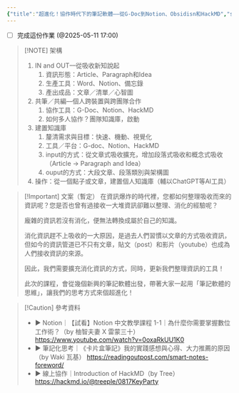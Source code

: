 ```yaml
---
{"title":"超進化！協作時代下的筆記軟體––從G-Doc到Notion、Obsidisn和HackMD","status":"⚒️ Doing","dg-publish":true,"tags":["🎯學習歷程檔案","📝數位工具交流beta","self_learing","✅待辦事項"],"description":"0606要分享，這週找時間完成","permalink":"/交流/協作時代下的筆記軟體/","dgPassFrontmatter":true,"created":"2025-05-06T02:14:03.768+08:00","updated":"2025-05-10T21:58:33.803+08:00"}
---
```



- [ ] 完成這份作業 (@2025-05-11 17:00)

> [!NOTE]  架構
>  1. IN and OUT––從吸收新知說起
> 	  1. 資訊形態：Article、Paragraph和Idea
> 	  2. 生產工具：Word、Notion、備忘錄
> 	  3. 產出成品：文章／清單／心智圖
>  2. 共筆／共編––個人跨裝置與跨團隊合作
> 	  1. 協作工具：G-Doc、Notion、HackMD
> 	  2. 如何多人協作？團隊知識庫，啟動
>  3. 建置知識庫
> 	  1. 釐清需求與目標：快速、機動、視覺化
> 	  2. 工具／平台：G-doc、Notion、HackMD
> 	  3. input的方式：從文章式吸收擴充，增加段落式吸收和概念式吸收（Article → Paragraph and Idea）
> 	  4. ouput的方式：大段文章、段落類別與架構圖
>  4. 操作：從一個點子或文章，建置個人知識庫（輔以ChatGPT等AI工具）



> [!Important] 文案（暫定） 
> 在資訊爆炸的時代裡，您都如何整理吸收而來的資訊呢？您是否也曾有過接收一大堆資訊卻難以整理、消化的經驗呢？
> 
> 龐雜的資訊若沒有消化，便無法轉換成屬於自己的知識。
> 
> 消化資訊趕不上吸收的一大原因，是過去人們習慣以文章的方式吸收資訊，但如今的資訊管道已不只有文章，貼文（post）和影片（youtube）也成為人們接收資訊的來源。
> 
> 因此，我們需要擴充消化資訊的方式，同時，更新我們整理資訊的工具！
> 
> 此次的課程，會從幾個新興的筆記軟體出發，帶著大家一起用「筆記軟體的思維」，讓我們的思考方式來個超進化！


>[!Caution] 參考資料
> - ▶️ Notion｜【試看】Notion 中文教學課程 1-1｜為什麼你需要掌握數位工作術？（by 柚智夫妻 X 雷蒙三十） https://www.youtube.com/watch?v=0oxaRkUU1K0
> - ▶️ 筆記化思考｜《卡片盒筆記》我的實踐感想與心得、大力推薦的原因（by Waki 瓦基） https://readingoutpost.com/smart-notes-foreword/
> - ▶️ 線上協作｜Introduction of HackMD（by Tree） https://hackmd.io/@treeple/0817KeyParty



